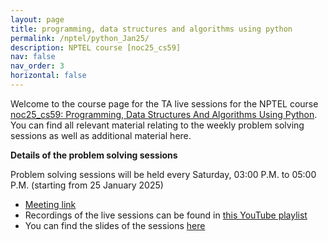```yaml
---
layout: page
title: programming, data structures and algorithms using python
permalink: /nptel/python_Jan25/
description: NPTEL course [noc25_cs59]
nav: false
nav_order: 3
horizontal: false
---
```


Welcome to the course page for the TA live sessions for the NPTEL course [noc25_cs59: Programming, Data Structures And Algorithms Using Python](https://onlinecourses.nptel.ac.in/noc25_cs59/course). You can find all relevant material relating to the weekly problem solving sessions as well as additional material here.

**Details of the problem solving sessions** 

Problem solving sessions will be held every Saturday, 03:00 P.M. to 05:00 P.M. (starting from 25 January 2025) 
- [Meeting link](https://teams.microsoft.com/l/meetup-join/19%3ameeting_N2YwYjQyMTktM2RkMS00YWE0LWE2NzEtNzQyM2MyN2RmODRi%40thread.v2/0?context=%7b%22Tid%22%3a%226f15cd97-f6a7-41e3-b2c5-ad4193976476%22%2c%22Oid%22%3a%22f3af64ba-04ba-4ac4-977d-615509cd407c%22%7d) 
- Recordings of the live sessions can be found in [this YouTube playlist]()
- You can find the slides of the sessions [here](https://drive.google.com/drive/folders/122jfztM7PJCdzPqN9NRCePrhyq7MPNDo?usp=sharing)